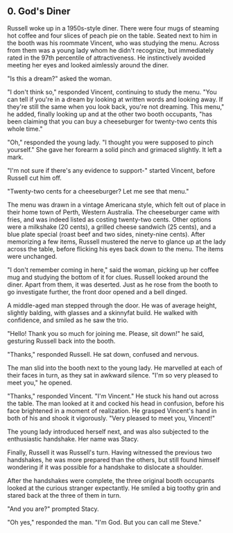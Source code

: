 ## 0. God's Diner

Russell woke up in a 1950s-style diner. There were four mugs of steaming hot coffee and four slices of peach pie on the table. Seated next to him in the booth was his roommate Vincent, who was studying the menu. Across from them was a young lady whom he didn't recognize, but immediately rated in the 97th percentile of attractiveness. He instinctively avoided meeting her eyes and looked aimlessly around the diner.

"Is this a dream?" asked the woman.

"I don't think so," responded Vincent, continuing to study the menu. "You can tell if you're in a dream by looking at written words and looking away. If they're still the same when you look back, you're not dreaming. This menu," he added, finally looking up and at the other two booth occupants, "has been claiming that you can buy a cheeseburger for twenty-two cents this whole time."

"Oh," responded the young lady. "I thought you were supposed to pinch yourself." She gave her forearm a solid pinch and grimaced slightly. It left a mark.

"I'm not sure if there's any evidence to support-" started Vincent, before Russell cut him off.

"Twenty-two cents for a cheeseburger? Let me see that menu."

The menu was drawn in a vintage Americana style, which felt out of place in their home town of Perth, Western Australia. The cheeseburger came with fries, and was indeed listed as costing twenty-two cents. Other options were a milkshake (20 cents), a grilled cheese sandwich (25 cents), and a blue plate special (roast beef and two sides, ninety-nine cents). After memorizing a few items, Russell mustered the nerve to glance up at the lady across the table, before flicking his eyes back down to the menu. The items were unchanged.

"I don't remember coming in here," said the woman, picking up her coffee mug and studying the bottom of it for clues. Russell looked around the diner. Apart from them, it was deserted. Just as he rose from the booth to go investigate further, the front door opened and a bell dinged.

A middle-aged man stepped through the door. He was of average height, slightly balding, with glasses and a skinnyfat build. He walked with confidence, and smiled as he saw the trio.

"Hello! Thank you so much for joining me. Please, sit down!" he said, gesturing Russell back into the booth.

"Thanks," responded Russell. He sat down, confused and nervous.

The man slid into the booth next to the young lady. He marvelled at each of their faces in turn, as they sat in awkward silence. "I'm so very pleased to meet you," he opened.

"Thanks," responded Vincent. "I'm Vincent." He stuck his hand out across the table. The man looked at it and cocked his head in confusion, before his face brightened in a moment of realization. He grasped Vincent's hand in both of his and shook it vigorously. "Very pleased to meet you, Vincent!"

The young lady introduced herself next, and was also subjected to the enthusiastic handshake. Her name was Stacy.

Finally, Russell it was Russell's turn. Having witnessed the previous two handshakes, he was more prepared than the others, but still found himself wondering if it was possible for a handshake to dislocate a shoulder.

After the handshakes were complete, the three original booth occupants looked at the curious stranger expectantly. He smiled a big toothy grin and stared back at the three of them in turn.

"And you are?" prompted Stacy.

"Oh yes," responded the man. "I'm God. But you can call me Steve."
